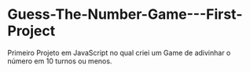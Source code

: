 # Guess-The-Number-Game---First-Project

Primeiro Projeto em JavaScript no qual criei um Game de adivinhar o número em 10 turnos ou menos.
